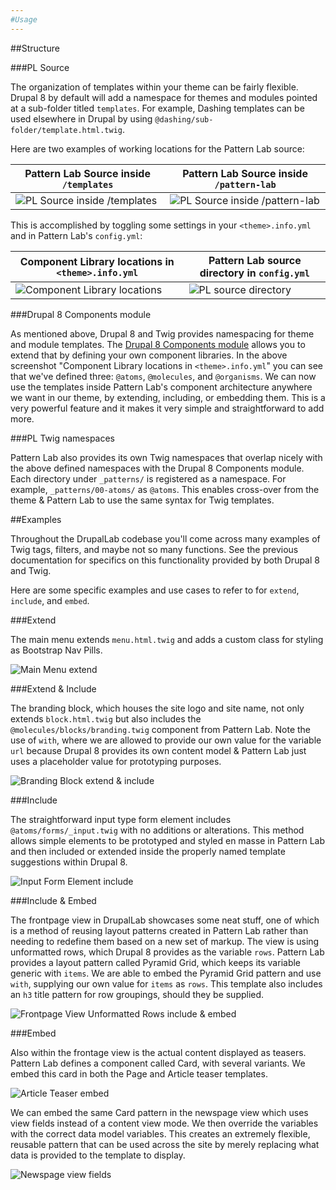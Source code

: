 ```yaml
---
#Usage
---
```


##Structure

###PL Source

The organization of templates within your theme can be fairly flexible. Drupal 8 by default will add a namespace for themes and modules pointed at a sub-folder titled `templates`. For example, Dashing templates can be used elsewhere in Drupal by using `@dashing/sub-folder/template.html.twig`.

Here are two examples of working locations for the Pattern Lab source:

**Pattern Lab Source inside `/templates`**              | **Pattern Lab Source inside `/pattern-lab`**
------------------------------------------------------- | --------------------------------------------
![PL Source inside /templates](../assets/structure.png) | ![PL Source inside /pattern-lab](../assets/structure_alt.png) 

This is accomplished by toggling some settings in your `<theme>.info.yml` and in Pattern Lab's `config.yml`:

**Component Library locations in `<theme>.info.yml`** | **Pattern Lab source directory in `config.yml`**
--------------------------------|---------------------------------
![Component Library locations](../assets/component_libraries.png) | ![PL source directory](../assets/source_dir.png)

###Drupal 8 Components module

As mentioned above, Drupal 8 and Twig provides namespacing for theme and module templates. The [Drupal 8 Components module](https://www.drupal.org/project/components) allows you to extend that by defining your own component libraries. In the above screenshot "Component Library locations in `<theme>.info.yml`" you can see that we've defined three: `@atoms`, `@molecules`, and `@organisms`. We can now use the templates inside Pattern Lab's component architecture anywhere we want in our theme, by extending, including, or embedding them. This is a very powerful feature and it makes it very simple and straightforward to add more.

###PL Twig namespaces

Pattern Lab also provides its own Twig namespaces that overlap nicely with the above defined namespaces with the Drupal 8 Components module. Each directory under `_patterns/` is registered as a namespace. For example, `_patterns/00-atoms/` as `@atoms`. This enables cross-over from the theme & Pattern Lab to use the same syntax for Twig templates.

##Examples

Throughout the DrupalLab codebase you'll come across many examples of Twig tags, filters, and maybe not so many functions. See the previous documentation for specifics on this functionality provided by both Drupal 8 and Twig.

Here are some specific examples and use cases to refer to for `extend`, `include`, and `embed`.

###Extend

The main menu extends `menu.html.twig` and adds a custom class for styling as Bootstrap Nav Pills.

![Main Menu extend](../assets/extend.png)

###Extend & Include

The branding block, which houses the site logo and site name, not only extends `block.html.twig` but also includes the `@molecules/blocks/branding.twig` component from Pattern Lab. Note the use of `with`, where we are allowed to provide our own value for the variable `url` because Drupal 8 provides its own content model & Pattern Lab just uses a placeholder value for prototyping purposes.

![Branding Block extend & include](../assets/extend_include.png)

###Include

The straightforward input type form element includes `@atoms/forms/_input.twig` with no additions or alterations. This method allows simple elements to be prototyped and styled en masse in Pattern Lab and then included or extended inside the properly named template suggestions within Drupal 8.

![Input Form Element include](../assets/include.png)

###Include & Embed

The frontpage view in DrupalLab showcases some neat stuff, one of which is a method of reusing layout patterns created in Pattern Lab rather than needing to redefine them based on a new set of markup. The view is using unformatted rows, which Drupal 8 provides as the variable `rows`. Pattern Lab provides a layout pattern called Pyramid Grid, which keeps its variable generic with `items`. We are able to embed the Pyramid Grid pattern and use `with`, supplying our own value for `items` as `rows`. This template also includes an `h3` title pattern for row groupings, should they be supplied.

![Frontpage View Unformatted Rows include & embed](../assets/include_embed.png)

###Embed

Also within the frontage view is the actual content displayed as teasers. Pattern Lab defines a component called Card, with several variants. We embed this card in both the Page and Article teaser templates.

![Article Teaser embed](../assets/embed.png)

We can embed the same Card pattern in the newspage view which uses view fields instead of a content view mode. We then override the variables with the correct data model variables. This creates an extremely flexible, reusable pattern that can be used across the site by merely replacing what data is provided to the template to display.

![Newspage view fields](../assets/embed2.png)
